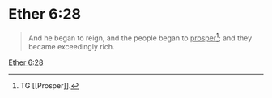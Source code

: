 # Ether 6:28

> And he began to reign, and the people began to <u>prosper</u>[^a]; and they became exceedingly rich.

[Ether 6:28](https://www.churchofjesuschrist.org/study/scriptures/bofm/ether/6?lang=eng&id=p28#p28)


[^a]: TG [[Prosper]].
